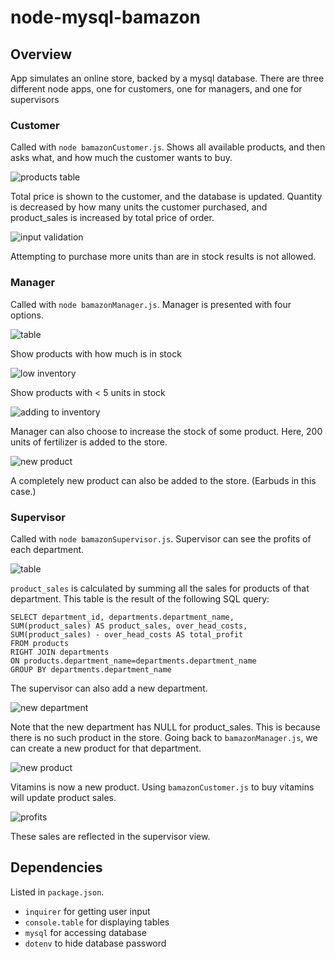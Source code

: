 # node-mysql-bamazon

## Overview
App simulates an online store, backed by a mysql database. There are three different node apps, one for customers, one for managers, and one for supervisors

### Customer
Called with `node bamazonCustomer.js`. Shows all available products, and then asks what, and how much the customer wants to buy.

![products table](images/customer1.PNG)

Total price is shown to the customer, and the database is updated. Quantity is decreased by how many units the customer purchased, and product_sales is increased by total price of order.

![input validation](images/customer2.PNG)

Attempting to purchase more units than are in stock results is not allowed.

### Manager
Called with `node bamazonManager.js`. Manager is presented with four options.

![table](images/manager1.PNG)

Show products with how much is in stock

![low inventory](images/manager2.PNG)

Show products with < 5 units in stock

![adding to inventory](images/manager3.PNG)

Manager can also choose to increase the stock of some product. Here, 200 units of fertilizer is added to the store.

![new product](images/manager4.PNG)

A completely new product can also be added to the store. (Earbuds in this case.)

### Supervisor
Called with `node bamazonSupervisor.js`. Supervisor can see the profits of each department.

![table](images/supervisor1.PNG)

`product_sales` is calculated by summing all the sales for products of that department. This table is the result of the following SQL query:

```
SELECT department_id, departments.department_name, 
SUM(product_sales) AS product_sales, over_head_costs, 
SUM(product_sales) - over_head_costs AS total_profit
FROM products
RIGHT JOIN departments 
ON products.department_name=departments.department_name
GROUP BY departments.department_name
```

The supervisor can also add a new department.

![new department](images/supervisor2.PNG)

Note that the new department has NULL for product_sales. This is because there is no such product in the store. Going back to `bamazonManager.js`, we can create a new product for that department.

![new product](images/supervisor3.PNG)

Vitamins is now a new product. Using `bamazonCustomer.js` to buy vitamins will update product sales.

![profits](images/supervisor4.PNG)

These sales are reflected in the supervisor view.

## Dependencies
Listed in `package.json`.

* `inquirer` for getting user input
* `console.table` for displaying tables
* `mysql` for accessing database
* `dotenv` to hide database password